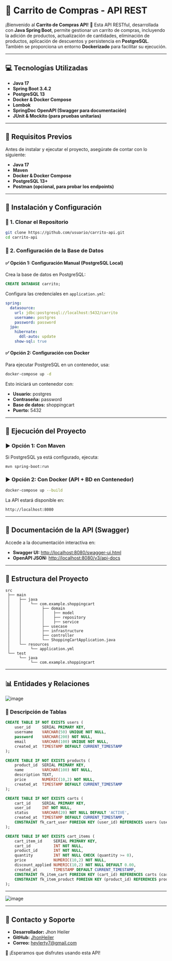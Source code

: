 # 🛒 Carrito de Compras - API REST

¡Bienvenido al **Carrito de Compras API**! 🚀
Esta API RESTful, desarrollada con **Java Spring Boot**, permite gestionar un carrito de compras, incluyendo la adición de productos, actualización de cantidades, eliminación de productos, aplicación de descuentos y persistencia en **PostgreSQL**. También se proporciona un entorno **Dockerizado** para facilitar su ejecución.

---

## 💻 Tecnologías Utilizadas

- **Java 17**
- **Spring Boot 3.4.2**
- **PostgreSQL 13**
- **Docker & Docker Compose**
- **Lombok**
- **SpringDoc OpenAPI (Swagger para documentación)**
- **JUnit & Mockito (para pruebas unitarias)**

---

## 📌 Requisitos Previos
Antes de instalar y ejecutar el proyecto, asegúrate de contar con lo siguiente:

- **Java 17**
- **Maven**
- **Docker & Docker Compose**
- **PostgreSQL 13+**
- **Postman (opcional, para probar los endpoints)**

---

## 🚀 Instalación y Configuración

### 🔹 1. Clonar el Repositorio
```bash
git clone https://github.com/usuario/carrito-api.git
cd carrito-api
```

### 🔹 2. Configuración de la Base de Datos

#### ✅ Opción 1: Configuración Manual (PostgreSQL Local)
Crea la base de datos en PostgreSQL:
```sql
CREATE DATABASE carrito;
```
Configura las credenciales en `application.yml`:
```yaml
spring:
  datasource:
    url: jdbc:postgresql://localhost:5432/carrito
    username: postgres
    password: password
  jpa:
    hibernate:
      ddl-auto: update
    show-sql: true
```

#### ✅ Opción 2: Configuración con Docker
Para ejecutar PostgreSQL en un contenedor, usa:
```bash
docker-compose up -d
```
Esto iniciará un contenedor con:
- **Usuario:** postgres
- **Contraseña:** password
- **Base de datos:** shoppingcart
- **Puerto:** 5432

---

## 🔄 Ejecución del Proyecto

### ▶️ Opción 1: Con Maven
Si PostgreSQL ya está configurado, ejecuta:
```bash
mvn spring-boot:run
```

### ▶️ Opción 2: Con Docker (API + BD en Contenedor)
```bash
docker-compose up --build
```
La API estará disponible en:
```
http://localhost:8080
```

---

## 📃 Documentación de la API (Swagger)
Accede a la documentación interactiva en:
- **Swagger UI:** [http://localhost:8080/swagger-ui.html](http://localhost:8080/swagger-ui.html)
- **OpenAPI JSON:** [http://localhost:8080/v3/api-docs](http://localhost:8080/v3/api-docs)

---

## 📂 Estructura del Proyecto
```
src
 ├── main
 │    ├── java
 │    │    └── com.example.shoppingcart
 │    │         ├── domain
 │    │         │    ├── model
 │    │         │    ├── repository
 │    │         │    ├── service
 │    │         ├── usecase
 │    │         ├── infrastructure
 │    │         ├── controller
 │    │         └── ShoppingCartApplication.java
 │    └── resources
 │         └── application.yml
 └── test
      └── java
           └── com.example.shoppingcart
```

---

## 📊 Entidades y Relaciones

![image](https://github.com/user-attachments/assets/1376bfd5-b8b4-42ea-ac04-fdf55bda5b54)

### 🔎 Descripción de Tablas
```sql
CREATE TABLE IF NOT EXISTS users (
    user_id     SERIAL PRIMARY KEY,
    username    VARCHAR(50) UNIQUE NOT NULL,
    password    VARCHAR(200) NOT NULL,
    email       VARCHAR(100) UNIQUE NOT NULL,
    created_at  TIMESTAMP DEFAULT CURRENT_TIMESTAMP
);

CREATE TABLE IF NOT EXISTS products (
    product_id  SERIAL PRIMARY KEY,
    name        VARCHAR(100) NOT NULL,
    description TEXT,
    price       NUMERIC(10,2) NOT NULL,
    created_at  TIMESTAMP DEFAULT CURRENT_TIMESTAMP
);

CREATE TABLE IF NOT EXISTS carts (
    cart_id     SERIAL PRIMARY KEY,
    user_id     INT NOT NULL,
    status      VARCHAR(20) NOT NULL DEFAULT 'ACTIVE',
    created_at  TIMESTAMP DEFAULT CURRENT_TIMESTAMP,
    CONSTRAINT fk_cart_user FOREIGN KEY (user_id) REFERENCES users (user_id) ON DELETE CASCADE
);

CREATE TABLE IF NOT EXISTS cart_items (
    cart_item_id     SERIAL PRIMARY KEY,
    cart_id          INT NOT NULL,
    product_id       INT NOT NULL,
    quantity         INT NOT NULL CHECK (quantity >= 0),
    price            NUMERIC(10,2) NOT NULL,
    discount_applied NUMERIC(10,2) NOT NULL DEFAULT 0.00,
    created_at       TIMESTAMP DEFAULT CURRENT_TIMESTAMP,
    CONSTRAINT fk_item_cart FOREIGN KEY (cart_id) REFERENCES carts (cart_id) ON DELETE CASCADE,
    CONSTRAINT fk_item_product FOREIGN KEY (product_id) REFERENCES products (product_id) ON DELETE CASCADE
);
```

---

![image](https://github.com/user-attachments/assets/c93b2cfc-f307-44c0-a321-9c6f72d6f4fa)


---

## 📢 Contacto y Soporte
- **Desarrollador:** Jhon Heiler
- **GitHub:** [JhonHeiler](https://github.com/JhonHeiler)
- **Correo:** heylerty7@gmail.com

🚀 ¡Esperamos que disfrutes usando esta API!
